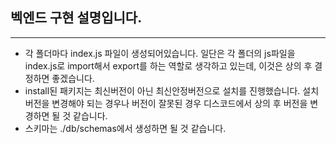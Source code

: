 ## 벡엔드 구현 설명입니다.

---

- 각 폴더마다 index.js 파일이 생성되어있습니다. 일단은 각 폴더의 js파일을 index.js로 import해서 export를 하는 역할로 생각하고 있는데, 이것은 상의 후 결정하면 좋겠습니다.
- install된 패키지는 최신버전이 아닌 최신안정버전으로 설치를 진행했습니다. 설치 버전을 변경해야 되는 경우나 버전이 잘못된 경우 디스코드에서 상의 후 버전을 변경하면 될 것 같습니다.
- 스키마는 ./db/schemas에서 생성하면 될 것 같습니다.
